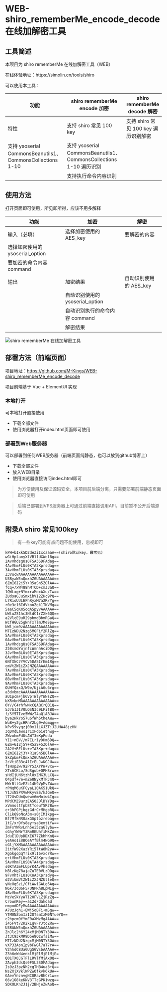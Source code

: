 # WEB-shiro_rememberMe_encode_decode 在线加解密工具

## 工具简述

本项目为 shiro rememberMe 在线加解密工具（WEB）

在线体验地址：https://simolin.cn/tools/shiro

可以使用本工具：

功能|shiro rememberMe encode 加密|shiro rememberMe decode 解密
---|---|---
特性|支持 shiro 常见 100 key|支持 shiro 常见 100 key 遍历识别解密
 |支持 ysoserial CommonsBeanutils1、CommonsCollections 1-10|支持 ysoserial CommonsBeanutils1、CommonsCollections 1-10 遍历识别
| |支持执行命令内容识别

## 使用方法

打开页面即可使用，所见即所得，应该不用多解释

功能|加密|解密
---|---|---
输入（必填）|选择加密使用的 AES_key|要解密的内容
|选择加密使用的 ysoserial_option|
|要加密的命令内容 command|
输出|加密结果|自动识别使用的 AES_key
||自动识别使用的 ysoserial_option
||自动识别执行的命令内容 command
||解密结果

![shiro rememberMe 在线加解密工具](https://github.com/M-Kings/WEB-shiro_rememberMe_encode_decode/blob/master/webapp-shiro.png)

## 部署方法（前端页面）

项目地址：https://github.com/M-Kings/WEB-shiro_rememberMe_encode_decode

项目前端基于 Vue + ElementUI 实现

### 本地打开

可本地打开直接使用

- 下载全部文件
- 使用浏览器打开index.html页面即可使用

### 部署到Web服务器

可以部署到任何WEB服务器（前端页面纯静态，也可以放到github博客上）

- 下载全部文件
- 放入WEB目录
- 使用浏览器直接访问index.html即可

> 为方便使用及保证源码安全，本项目前后端分离，只需要部署前端静态页面即可使用

> 后端已部署到VPS服务器上可通过前端直接调用API，目前暂不公开后端源码

## 附录A shiro 常见100key

> 有一些key可能有点问题不能使用，忽视即可

```
kPH+bIxk5D2deZiIxcaaaA==(shiro默认key，最常见)
wGiHplamyXlVB11UXWol8g==
2AvVhdsgUs0FSA3SDFAdag==
4AvVhmFLUs0KTA3Kprsdag==
3AvVhmFLUs0KTA3Kprsdag==
Z3VucwAAAAAAAAAAAAAAAA==
U3ByaW5nQmxhZGUAAAAAAA==
6ZmI6I2j5Y+R5aSn5ZOlAA==
fCq+/xW488hMTCD+cmJ3aQ==
1QWLxg+NYmxraMoxAXu/Iw==
ZUdsaGJuSmxibVI2ZHc9PQ==
L7RioUULEFhRyxM7a2R/Yg==
r0e3c16IdVkouZgk1TKVMg==
5aaC5qKm5oqA5pyvAAAAAA==
bWluZS1hc3NldC1rZXk6QQ==
a2VlcE9uR29pbmdBbmRGaQ==
WcfHGU25gNnTxTlmJMeSpw==
bWljcm9zAAAAAAAAAAAAAA==
MTIzNDU2Nzg5MGFiY2RlZg==
5AvVhmFLUs0KTA3Kprsdag==
0AvVhmFLUs0KTA3Kprsdag==
1AvVhdsgUs0FSA3SDFAdag==
25BsmdYwjnfcWmnhAciDDg==
3JvYhmBLUs0ETA5Kprsdag==
6AvVhmFLUs0KTA3Kprsdag==
6NfXkC7YVCV5DASIrEm1Rg==
cmVtZW1iZXJNZQAAAAAAAA==
7AvVhmFLUs0KTA3Kprsdag==
8AvVhmFLUs0KTA3Kprsdag==
8BvVhmFLUs0KTA3Kprsdag==
9AvVhmFLUs0KTA3Kprsdag==
OUHYQzxQ/W9e/UjiAGu6rg==
a3dvbmcAAAAAAAAAAAAAAA==
aU1pcmFjbGVpTWlyYWNsZQ==
bXRvbnMAAAAAAAAAAAAAAA==
OY//C4rhfwNxCQAQCrQQ1Q==
5J7bIJIV0LQSN3c9LPitBQ==
f/SY5TIve5WWzT4aQlABJA==
bya2HkYo57u6fWh5theAWw==
WuB+y2gcHRnY2Lg9+Aqmqg==
kPv59vyqzj00x11LXJZTjJ2UHW48jzHN
3qDVdLawoIr1xFd6ietnwg==
ZWvohmPdUsAWT3=KpPqda
YI1+nBV//m7ELrIyDHm6DQ==
6Zm+6I2j5Y+R5aS+5ZOlAA==
2A2V+RFLUs+eTA3Kpr+dag==
6ZmI6I2j3Y+R1aSn5BOlAA==
SkZpbmFsQmxhZGUAAAAAAA==
2cVtiE83c4lIrELJwKGJUw==
fsHspZw/92PrS3XrPW+vxw==
XTx6CKLo/SdSgub+OPHSrw==
sHdIjUN6tzhl8xZMG3ULCQ==
O4pdf+7e+mZe8NyxMTPJmQ==
HWrBltGvEZc14h9VpMvZWw==
rPNqM6uKFCyaL10AK51UkQ==
Y1JxNSPXVwMkyvES/kJGeQ==
lT2UvDUmQwewm6mMoiw4Ig==
MPdCMZ9urzEA50JDlDYYDg==
xVmmoltfpb8tTceuT5R7Bw==
c+3hFGPjbgzGdrC+MHgoRQ==
ClLk69oNcA3m+s0jIMIkpg==
Bf7MfkNR0axGGptozrebag==
1tC/xrDYs8ey+sa3emtiYw==
ZmFsYWRvLnh5ei5zaGlybw==
cGhyYWNrY3RmREUhfiMkZA==
IduElDUpDDXE677ZkhhKnQ==
yeAAo1E8BOeAYfBlm4NG9Q==
cGljYXMAAAAAAAAAAAAAAA==
2itfW92XazYRi5ltW0M2yA==
XgGkgqGqYrix9lI6vxcrRw==
ertVhmFLUs0KTA3Kprsdag==
5AvVhmFLUS0ATA4Kprsdag==
s0KTA3mFLUprK4AvVhsdag==
hBlzKg78ajaZuTE0VLzDDg==
9FvVhtFLUs0KnA3Kprsdyg==
d2ViUmVtZW1iZXJNZUtleQ==
yNeUgSzL/CfiWw1GALg6Ag==
NGk/3cQ6F5/UNPRh8LpMIg==
4BvVhmFLUs0KTA3Kprsdag==
MzVeSkYyWTI2OFVLZjRzZg==
CrownKey==a12d/dakdad
empodDEyMwAAAAAAAAAAAA==
A7UzJgh1+EWj5oBFi+mSgw==
YTM0NZomIzI2OTsmIzM0NTueYQ==
c2hpcm9fYmF0aXMzMgAAAA==
i45FVt72K2kLgvFrJtoZRw==
U3BAbW5nQmxhZGUAAAAAAA==
ZnJlc2h6Y24xMjM0NTY3OA==
Jt3C93kMR9D5e8QzwfsiMw==
MTIzNDU2NzgxMjM0NTY3OA==
vXP33AonIp9bFwGl7aT7rA==
V2hhdCBUaGUgSGVsbAAAAA==
Z3h6eWd4enklMjElMjElMjE=
Q01TX0JGTFlLRVlfMjAxOQ==
ZAvph3dsQs0FSL3SDFAdag==
Is9zJ3pzNh2cgTHB4ua3+Q==
NsZXjXVklWPZwOfkvk6kUA==
GAevYnznvgNCURavBhCr1w==
66v1O8keKNV3TTcGPK1wzg==
SDKOLKn2J1j/2BHjeZwAoQ==
```